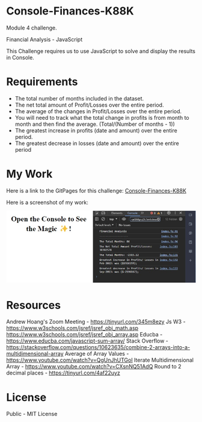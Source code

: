 # Console-Finances-K88K
Module 4 challenge.

Financial Analysis - JavaScript

This Challenge requires us to use JavaScript to solve and display the results in Console.

# Requirements

* The total number of months included in the dataset.
* The net total amount of Profit/Losses over the entire period.
* The average of the changes in Profit/Losses over the entire period.
* You will need to track what the total change in profits is from month to month and then find the average. (Total/(Number of months - 1))
* The greatest increase in profits (date and amount) over the entire period.
* The greatest decrease in losses (date and amount) over the entire period

# My Work

Here is a link to the GitPages for this challenge: [Console-Finances-K88K](https://king88kayo.github.io/Console-Finances-K88K/)

Here is a screenshot of my work:

![](images/workc4cf.jpg)

# Resources

Andrew Hoang's Zoom Meeting - https://tinyurl.com/345m8ezy
Js W3 - https://www.w3schools.com/jsref/jsref_obj_math.asp
        https://www.w3schools.com/jsref/jsref_obj_array.asp
Educba - https://www.educba.com/javascript-sum-array/
Stack Overflow - https://stackoverflow.com/questions/10623635/combine-2-arrays-into-a-multidimensional-array
Average of Array Values - https://www.youtube.com/watch?v=QgUnJhUTGoI
Iterate Multidimensional Array - https://www.youtube.com/watch?v=CXsnNQ51AdQ
Round to 2 decimal places - https://tinyurl.com/4af22uyz

# License

Public - MIT License